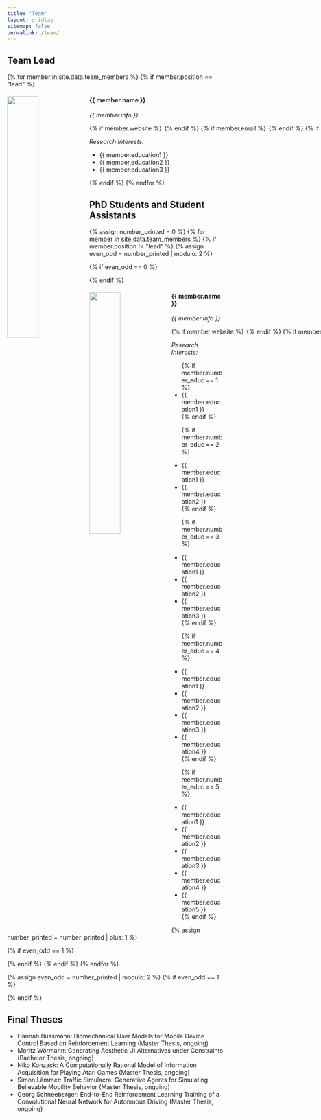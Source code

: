 ```yaml
---
title: "Team"
layout: gridlay
sitemap: false
permalink: /team/
---
```


<!---  **We are looking for ...** [(see openings)]({{ site.url }}{{ site.baseurl }}/vacancies) **!** -->

<!--- Jump to [staff](#staff), [master and bachelor students](#master-and-bachelor-students), [alumni](#alumni), [administrative support](#administrative-support), [lab visitors](#lab-visitors). -->

## Team Lead

{% for member in site.data.team_members %}
{% if member.position == "lead" %}


<div class="col-sm-6 clearfix">
  <img src="{{ site.url }}{{ site.baseurl }}/images/teampic/{{ member.photo }}" class="img-responsive" width="38%" style="float: left" />
  <h4>{{ member.name }}</h4>
  <i>{{ member.info }}<br></i>
  <p style="white-space: nowrap; display: flex; align-items: center; justify-content: flex-start; gap: 3px ">
    {% if member.website %}<a href="{{ member.website }}" target="_blank"><i class="fa fa-home fa-2x"></i></a> {% endif %}
    {% if member.email %}<a href="mailto:{{ member.email }}" target="_blank"><i class="fa fa-envelope-square fa-2x"></i></a> {% endif %}
    {% if member.scholar %}<a href="{{ member.scholar }}" target="_blank"><i class="ai ai-google-scholar-square ai-2x"></i></a> {% endif %}
    {% if member.cv %}<a href="{{ member.cv }}" target="_blank"><i class="ai ai-cv-square ai-2x"></i></a> {% endif %}
    {% if member.github %}<a href="{{ member.github }}" target="_blank"><i class="fa fa-github-square fa-2x"></i></a> {% endif %}
    {% if member.researchgate %}<a href="{{ member.researchgate }}" target="_blank"><i class="ai ai-researchgate-square ai-2x"></i></a> {% endif %}
  </p>


   <i> Research Interests: </i>
  <ul style="overflow: hidden">
  <li> {{ member.education1 }} </li>
  <li> {{ member.education2 }} </li>
  <li> {{ member.education3 }} </li>
  <!-- Add other education fields as required -->
  </ul>
</div>
{% endif %}
{% endfor %}

## PhD Students and Student Assistants
{% assign number_printed = 0 %}
{% for member in site.data.team_members %}
{% if member.position != "lead" %}
{% assign even_odd = number_printed | modulo: 2 %}

{% if even_odd == 0 %}
<div class="row">
{% endif %}

<div class="col-sm-6 clearfix">
  <img src="{{ site.url }}{{ site.baseurl }}/images/teampic/{{ member.photo }}" class="img-responsive" width="38%" style="float: left" />
  <h4>{{ member.name }}</h4>
  <i>{{ member.info }}<br></i>
  <p style="white-space: nowrap; display: flex; align-items: center; justify-content: flex-start; gap: 3px ">
    {% if member.website %}<a href="{{ member.website }}" target="_blank"><i class="fa fa-home fa-2x"></i></a> {% endif %}
    {% if member.email %}<a href="mailto:{{ member.email }}" target="_blank"><i class="fa fa-envelope-square fa-2x"></i></a> {% endif %}
    {% if member.scholar %}<a href="{{ member.scholar }}" target="_blank"><i class="ai ai-google-scholar-square ai-2x"></i></a> {% endif %}
    {% if member.cv %}<a href="{{ member.cv }}" target="_blank"><i class="ai ai-cv-square ai-2x"></i></a> {% endif %}
    {% if member.github %}<a href="{{ member.github }}" target="_blank"><i class="fa fa-github-square fa-2x"></i></a> {% endif %}
    {% if member.researchgate %}<a href="{{ member.researchgate }}" target="_blank"><i class="ai ai-researchgate-square ai-2x"></i></a> {% endif %}
  </p>

  <i> Research Interests: </i>
  <ul style="overflow: hidden">
  {% if member.number_educ == 1 %}
  <li> {{ member.education1 }} </li>
  {% endif %}

  {% if member.number_educ == 2 %}
  <li> {{ member.education1 }} </li>
  <li> {{ member.education2 }} </li>
  {% endif %}

  {% if member.number_educ == 3 %}
  <li> {{ member.education1 }} </li>
  <li> {{ member.education2 }} </li>
  <li> {{ member.education3 }} </li>
  {% endif %}

  {% if member.number_educ == 4 %}
  <li> {{ member.education1 }} </li>
  <li> {{ member.education2 }} </li>
  <li> {{ member.education3 }} </li>
  <li> {{ member.education4 }} </li>
  {% endif %}

  {% if member.number_educ == 5 %}
  <li> {{ member.education1 }} </li>
  <li> {{ member.education2 }} </li>
  <li> {{ member.education3 }} </li>
  <li> {{ member.education4 }} </li>
  <li> {{ member.education5 }} </li>
  {% endif %}

  </ul>
</div>

{% assign number_printed = number_printed | plus: 1 %}

{% if even_odd == 1 %}
</div>
{% endif %}
{% endif %}
{% endfor %}

{% assign even_odd = number_printed | modulo: 2 %}
{% if even_odd == 1 %}
</div>
{% endif %}

<!-- 
## Alumni

{% assign number_printed = 0 %}
{% for member in site.data.alumni_members %}

{% assign even_odd = number_printed | modulo: 2 %}

{% if even_odd == 0 %}
<div class="row">
{% endif %}

<div class="col-sm-6 clearfix">
  <img src="{{ site.url }}{{ site.baseurl }}/images/teampic/{{ member.photo }}" class="img-responsive" width="25%" style="float: left" />
  <h4>{{ member.name }}</h4>
  <i>{{ member.duration }} <br> Role: {{ member.info }}</i>
  <ul style="overflow: hidden">

  </ul>
</div>

{% assign number_printed = number_printed | plus: 1 %}

{% if even_odd == 1 %}
</div>
{% endif %}

{% endfor %}

{% assign even_odd = number_printed | modulo: 2 %}
{% if even_odd == 1 %}
</div>
{% endif %}


{% if site.data.alumni_visitors %}
## Former M.S./B.S Students, Visitors
<div class="row">
<div class="col-sm-6 clearfix">
{% for member in site.data.alumni_visitors %}
{{ member.name }}
{% endfor %}
</div>
</div>
{% endif %}
--> 


## Final Theses
- Hannah Bussmann: Biomechanical User Models for Mobile Device Control Based on Reinforcement Learning (Master Thesis, ongoing)
- Moritz Wörmann: Generating Aesthetic UI Alternatives under Constraints (Bachelor Thesis, ongoing)
- Niko Konzack: A Computationally Rational Model of Information Acquisition for Playing Atari Games (Master Thesis, ongoing)
- Simon Lämmer: Traffic Simulacra: Generative Agents for Simulating Believable Mobility Behavior (Master Thesis, ongoing)
- Georg Schneeberger:  End-to-End Reinforcement Learning Training of a Convolutional Neural Network for Autonmous Driving (Master Thesis, ongoing)

